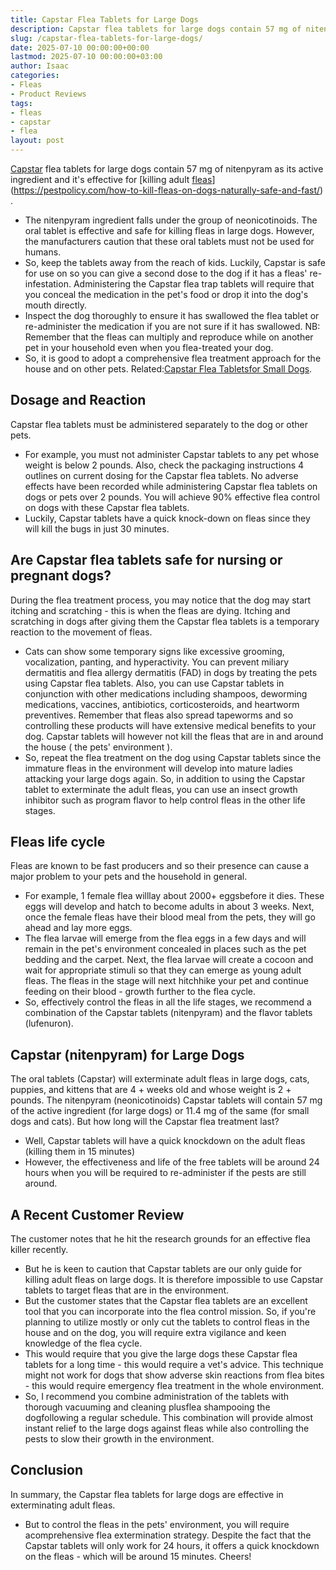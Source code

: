 ```yaml
---
title: Capstar Flea Tablets for Large Dogs
description: Capstar flea tablets for large dogs contain 57 mg of nitenpyram as its active ingredient and it's effective for killing adult...
slug: /capstar-flea-tablets-for-large-dogs/
date: 2025-07-10 00:00:00+00:00
lastmod: 2025-07-10 00:00:00+03:00
author: Isaac
categories:
- Fleas
- Product Reviews
tags:
- fleas
- capstar
- flea
layout: post
---
```

[Capstar](https://pestpolicy.com/capstar-flea-tablets-for-small-dogs/) flea tablets for large dogs contain 57 mg of nitenpyram as its active ingredient and it's effective for
[killing adult [fleas](https://pestpolicy.com/capstar-flea-treatment-reviews/)](https://pestpolicy.com/how-to-kill-fleas-on-dogs-naturally-safe-and-fast/)
.
- The nitenpyram ingredient falls under the group of neonicotinoids.
The oral tablet is effective and safe for killing fleas in large dogs.
However, the manufacturers caution that these oral tablets must not be used for humans.
- So, keep the tablets away from the reach of kids.
Luckily, Capstar is safe for use on so you can give a second dose to the dog if it has a fleas' re-infestation.
Administering the Capstar flea trap tablets will require that you conceal the medication in the pet's food or drop it into the dog's mouth directly.
- Inspect the dog thoroughly to ensure it has swallowed the flea tablet or re-administer the medication if you are not sure if it has swallowed.
NB: Remember that the fleas can multiply and reproduce while on another pet in your household even when you flea-treated your dog.
- So, it is good to adopt a comprehensive flea treatment approach for the house and on other pets. Related:[Capstar Flea Tabletsfor Small Dogs](https://pestpolicy.com/capstar-flea-tablets-for-small-dogs/).
## Dosage and Reaction
Capstar flea tablets must be administered separately to the dog or other pets.
- For example, you must not administer Capstar tablets to any pet whose weight is below 2 pounds.
Also, check the packaging instructions 4 outlines on current dosing for the Capstar flea tablets.
No adverse effects have been recorded while administering Capstar flea tablets on dogs or pets over 2 pounds.
You will achieve 90% effective flea control on dogs with these Capstar flea tablets.
- Luckily, Capstar tablets have a quick knock-down on fleas since they will kill the bugs in just 30 minutes.
## Are Capstar flea tablets safe for nursing or pregnant dogs?
During the flea treatment process, you may notice that the dog may start itching and scratching - this is when the fleas are dying.
Itching and scratching in dogs after giving them the Capstar flea tablets is a temporary reaction to the movement of fleas.
- Cats can show some temporary signs like excessive grooming, vocalization, panting, and hyperactivity.
You can prevent miliary dermatitis and flea allergy dermatitis (FAD) in dogs by treating the pets using Capstar flea tablets.
Also, you can use Capstar tablets in conjunction with other medications including shampoos, deworming medications, vaccines, antibiotics, corticosteroids, and heartworm preventives.
Remember that fleas also spread tapeworms and so controlling these products will have extensive medical benefits to your dog.
Capstar tablets will however not kill the fleas that are in and around the house (
the pets' environment
).
- So, repeat the flea treatment on the dog using Capstar tablets since the immature fleas in the environment will develop into mature ladies attacking your large dogs again.
So, in addition to using the Capstar tablet to exterminate the adult fleas, you can use an insect growth inhibitor such as program flavor to help control fleas in the other life stages.

## Fleas life cycle
Fleas are known to be fast producers and so their presence can cause a major problem to your pets and the household in general.
- For example, 1 female flea willlay about 2000+ eggsbefore it dies.
These eggs will develop and hatch to become adults in about 3 weeks. Next, once the female fleas have their blood meal from the pets, they will go ahead and lay more eggs.
- The flea larvae will emerge from the flea eggs in a few days and will remain in the pet's environment concealed in places such as the pet bedding and the carpet.
Next, the flea larvae will create a cocoon and wait for appropriate stimuli so that they can emerge as young adult fleas.
The fleas in the stage will next
hitchhike your pet
and continue feeding on their blood - growth further to the flea cycle.
- So, effectively control the fleas in all the life stages, we recommend a combination of the Capstar tablets (nitenpyram) and the flavor tablets (lufenuron).
## Capstar (nitenpyram) for Large Dogs
The oral tablets (Capstar) will exterminate adult fleas in large dogs, cats, puppies, and kittens that are 4 + weeks old and whose weight is 2 + pounds.
The nitenpyram (neonicotinoids) Capstar tablets will contain 57 mg of the active ingredient (for large dogs) or 11.4 mg of the same (for small dogs and cats).
But how long will the Capstar flea treatment last?
- Well, Capstar tablets will have a quick knockdown on the adult fleas (killing them in 15 minutes)
- However, the effectiveness and life of the free tablets will be around 24 hours when you will be required to re-administer if the pests are still around.
## A Recent Customer Review
The customer notes that he hit the research grounds for an effective flea killer recently.
- But he is keen to caution that Capstar tablets are our only guide for killing adult fleas on large dogs.
It is therefore impossible to use Capstar tablets to target fleas that are in the environment.
- But the customer states that the Capstar flea tablets are an excellent tool that you can incorporate into the flea control mission.
So, if you're planning to utilize mostly or only cut the tablets to control fleas in the house and on the dog, you will require extra vigilance and keen knowledge of the flea cycle.
- This would require that you give the large dogs these Capstar flea tablets for a long time - this would require a vet's advice.
This technique might not work for dogs that show adverse skin reactions from flea bites - this would require emergency flea treatment in the whole environment.
- So, I recommend you combine administration of the tablets with thorough vacuuming and cleaning plusflea shampooing the dogfollowing a regular schedule.
This combination will provide almost instant relief to the large dogs against fleas while also controlling the pests to slow their growth in the environment.
## Conclusion
In summary, the Capstar flea tablets for large dogs are effective in exterminating adult fleas.
- But to control the fleas in the pets' environment, you will require acomprehensive flea extermination strategy.
Despite the fact that the Capstar tablets will only work for 24 hours, it offers a quick knockdown on the fleas - which will be around 15 minutes.
Cheers!
